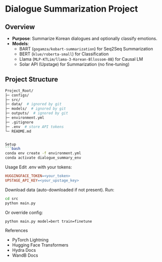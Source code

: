 # Dialogue Summarization Project

## Overview
- **Purpose**: Summarize Korean dialogues and optionally classify emotions.
- **Models**: 
  - BART (`gogamza/kobart-summarization`) for Seq2Seq Summarization
  - BERT (`klue/roberta-small`) for Classification
  - Llama (`MLP-KTLim/llama-3-Korean-Bllossom-8B`) for Causal LM
  - Solar API (Upstage) for Summarization (no fine-tuning)

## Project Structure
```bash
Project_Root/
├─ configs/
├─ src/
├─ data/  # ignored by git
├─ models/  # ignored by git
├─ outputs/  # ignored by git
├─ environment.yml
├─ .gitignore
├─ .env  # store API tokens
└─ README.md


Setup
```bash
conda env create -f environment.yml
conda activate dialogue_summary_env
```

Usage
Edit .env with your tokens:
```makefile
HUGGINGFACE_TOKEN=<your_token>
UPSTAGE_API_KEY=<your_upstage_key>
```

Download data (auto-downloaded if not present).
Run:
```bash
cd src
python main.py
```
Or override config:
```bash
python main.py model=bert train=finetune
```

References
- PyTorch Lightning
- Hugging Face Transformers
- Hydra Docs
- WandB Docs
